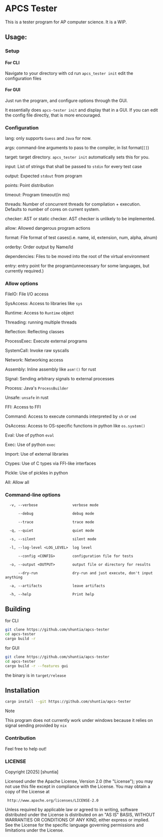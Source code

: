 # APCS Tester

This is a tester program for AP computer science. It is a WIP.

## Usage:

### Setup

#### For CLI

Navigate to your directory with cd
run `apcs_tester init`
edit the configuration files

#### For GUI

Just run the program, and configure options through the GUI.

It essentially does `apcs-tester init` and display that in a GUI. If you can edit the config file directly, that is more encouraged.

### Configuration

lang: only supports `Guess` and `Java` for now.

args: command-line arguments to pass to the compiler, in list format(`[]`)

target: target directory. `apcs_tester init` automatically sets this for you.

input: List of strings that shall be passed to `stdin` for every test case

output: Expected `stdout` from program

points: Point distribution

timeout: Program timeout(in ms)

threads: Number of concurrent threads for compilation + execution. Defaults to number of cores on current system.

checker: AST or static checker. AST checker is unlikely to be implemented.

allow: Allowed dangerous program actions

format: File format of test cases(i.e. name, id, extension, num, alpha, alnum)

orderby: Order output by Name/Id

dependencies: Files to be moved into the root of the virtual environment

entry: entry point for the program(unnecessary for some languages, but currently required.)

### Allow options

FileIO: File I/O access

SysAccess: Access to libraries like `sys`

Runtime: Access to `Runtime` object

Threading: running multiple threads

Reflection: Reflecting classes

ProcessExec: Execute external programs

SystemCall: Invoke raw syscalls

Network: Networking access

Assembly: Inline assembly like `asm!()` for rust

Signal: Sending arbitrary signals to external processes

Process: Java's `ProcessBuilder`

Unsafe: `unsafe` in rust

FFI: Access to FFI

Command: Access to execute commands interpreted by `sh` or `cmd`

OsAccess: Access to OS-specific functions in python like `os.system()`

Eval: Use of python `eval`

Exec: Use of python `exec`

Import: Use of external libraries

Ctypes: Use of C types via FFI-like interfaces

Pickle: Use of pickles in python

All: Allow all


### Command-line options

```
  -v, --verbose                verbose mode

      --debug                  debug mode

      --trace                  trace mode

  -q, --quiet                  quiet mode

  -s, --silent                 silent mode

  -l, --log-level <LOG_LEVEL>  log level

      --config <CONFIG>        configuration file for tests

  -o, --output <OUTPUT>        output file or directory for results

      --dry-run                dry-run and just execute, don't input anything

  -a, --artifacts              leave artifacts

  -h, --help                   Print help
```

## Building

for CLI

```bash
git clone https://github.com/shuntia/apcs-tester
cd apcs-tester
cargo build -r
```

for GUI
```bash
git clone https://github.com/shuntia/apcs-tester
cd apcs-tester
cargo build -r --features gui
```

the binary is in `target/release`

## Installation

```bash
cargo install --git https://github.com/shuntia/apcs-tester
```

> [!NOTE]
> This program does not currently work under windows because it relies on signal sending provided by `nix`

### Contribution

Feel free to help out!

### LICENSE

   Copyright [2025] [shuntia]

   Licensed under the Apache License, Version 2.0 (the "License");
   you may not use this file except in compliance with the License.
   You may obtain a copy of the License at

     http://www.apache.org/licenses/LICENSE-2.0

   Unless required by applicable law or agreed to in writing, software
   distributed under the License is distributed on an "AS IS" BASIS,
   WITHOUT WARRANTIES OR CONDITIONS OF ANY KIND, either express or implied.
   See the License for the specific language governing permissions and
   limitations under the License.

